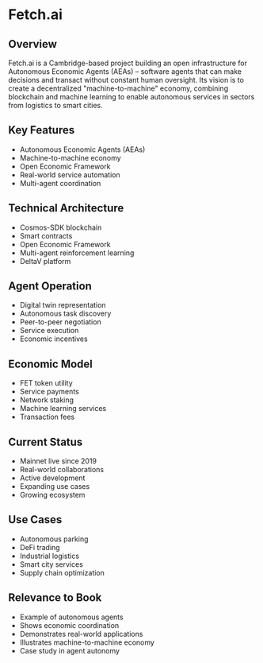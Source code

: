 # Fetch.ai

## Overview
Fetch.ai is a Cambridge-based project building an open infrastructure for Autonomous Economic Agents (AEAs) – software agents that can make decisions and transact without constant human oversight. Its vision is to create a decentralized "machine-to-machine" economy, combining blockchain and machine learning to enable autonomous services in sectors from logistics to smart cities.

## Key Features
- Autonomous Economic Agents (AEAs)
- Machine-to-machine economy
- Open Economic Framework
- Real-world service automation
- Multi-agent coordination

## Technical Architecture
- Cosmos-SDK blockchain
- Smart contracts
- Open Economic Framework
- Multi-agent reinforcement learning
- DeltaV platform

## Agent Operation
- Digital twin representation
- Autonomous task discovery
- Peer-to-peer negotiation
- Service execution
- Economic incentives

## Economic Model
- FET token utility
- Service payments
- Network staking
- Machine learning services
- Transaction fees

## Current Status
- Mainnet live since 2019
- Real-world collaborations
- Active development
- Expanding use cases
- Growing ecosystem

## Use Cases
- Autonomous parking
- DeFi trading
- Industrial logistics
- Smart city services
- Supply chain optimization

## Relevance to Book
- Example of autonomous agents
- Shows economic coordination
- Demonstrates real-world applications
- Illustrates machine-to-machine economy
- Case study in agent autonomy 